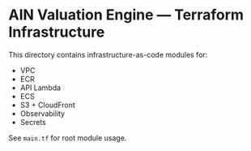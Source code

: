 # AIN Valuation Engine — Terraform Infrastructure

This directory contains infrastructure-as-code modules for:
- VPC
- ECR
- API Lambda
- ECS
- S3 + CloudFront
- Observability
- Secrets

See `main.tf` for root module usage.

